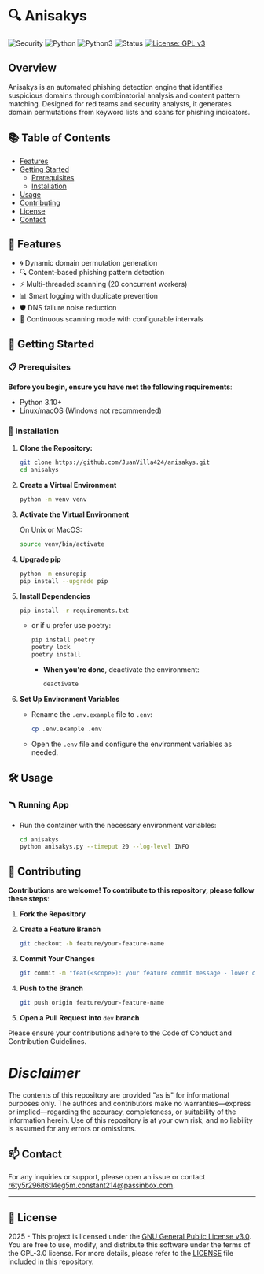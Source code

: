 # 🔍 Anisakys

![Security](https://img.shields.io/badge/Security-RedTeam-blueviolet)
![Python](https://img.shields.io/badge/Python-3776AB?logo=python&logoColor=fff)
![Python3](https://img.shields.io/badge/Python-3.10%2B-blue.svg)
![Status](https://img.shields.io/badge/Status-Development-blue.svg)
[![License: GPL v3](https://img.shields.io/badge/License-GPLv3-blue.svg)](https://www.gnu.org/licenses/gpl-3.0.en.html)

## Overview

Anisakys is an automated phishing detection engine that identifies suspicious domains through combinatorial analysis and content pattern matching. Designed for red teams and security analysts, it generates domain permutations from keyword lists and scans for phishing indicators.

## 📚 Table of Contents

- [Features](#-features)
- [Getting Started](#-getting-started)
  - [Prerequisites](#-prerequisites)
  - [Installation](#-installation)
- [Usage](#-usage)
- [Contributing](#-contributing)
- [License](#-license)
- [Contact](#-contact)

## 🌟 Features

- 🌀 Dynamic domain permutation generation
- 🔍 Content-based phishing pattern detection
- ⚡ Multi-threaded scanning (20 concurrent workers)
- 📊 Smart logging with duplicate prevention
- 🛡️ DNS failure noise reduction
- 🔄 Continuous scanning mode with configurable intervals

## 🚀 Getting Started

### 📋 Prerequisites

**Before you begin, ensure you have met the following requirements**:

- Python 3.10+
- Linux/macOS (Windows not recommended)

### 🔨 Installation

1. **Clone the Repository:**

   ```bash
   git clone https://github.com/JuanVilla424/anisakys.git
   cd anisakys
   ```

2. **Create a Virtual Environment**

   ```bash
   python -m venv venv
   ```

3. **Activate the Virtual Environment**

   On Unix or MacOS:

   ```bash
   source venv/bin/activate
   ```

4. **Upgrade pip**

   ```bash
   python -m ensurepip
   pip install --upgrade pip
   ```

5. **Install Dependencies**

   ```bash
   pip install -r requirements.txt
   ```

   - or if u prefer use poetry:

     ```bash
     pip install poetry
     poetry lock
     poetry install
     ```

     - **When you're done**, deactivate the environment:

       ```bash
       deactivate
       ```

6. **Set Up Environment Variables**

   - Rename the `.env.example` file to `.env`:
     ```bash
     cp .env.example .env
     ```
   - Open the `.env` file and configure the environment variables as needed.

## 🛠️ Usage

### 🪃 **Running App**

- Run the container with the necessary environment variables:

  ```bash
  cd anisakys
  python anisakys.py --timeput 20 --log-level INFO
  ```

## 🤝 Contributing

**Contributions are welcome! To contribute to this repository, please follow these steps**:

1. **Fork the Repository**

2. **Create a Feature Branch**

   ```bash
   git checkout -b feature/your-feature-name
   ```

3. **Commit Your Changes**

   ```bash
   git commit -m "feat(<scope>): your feature commit message - lower case"
   ```

4. **Push to the Branch**

   ```bash
   git push origin feature/your-feature-name
   ```

5. **Open a Pull Request into** `dev` **branch**

Please ensure your contributions adhere to the Code of Conduct and Contribution Guidelines.

# _Disclaimer_

The contents of this repository are provided "as is" for informational purposes only. The authors and contributors make no warranties—express or implied—regarding the accuracy, completeness, or suitability of the information herein. Use of this repository is at your own risk, and no liability is assumed for any errors or omissions.

## 📫 Contact

For any inquiries or support, please open an issue or contact [r6ty5r296it6tl4eg5m.constant214@passinbox.com](mailto:r6ty5r296it6tl4eg5m.constant214@passinbox.com).

---

## 📜 License

2025 - This project is licensed under the [GNU General Public License v3.0](https://www.gnu.org/licenses/gpl-3.0.en.html). You are free to use, modify, and distribute this software under the terms of the GPL-3.0 license. For more details, please refer to the [LICENSE](LICENSE) file included in this repository.
